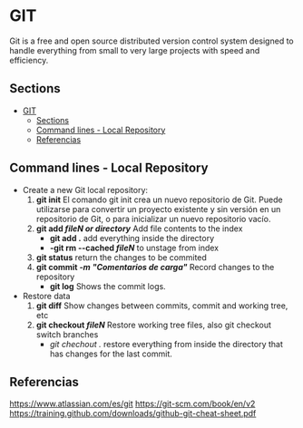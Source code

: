 # GIT
Git is a free and open source distributed version control system designed to handle everything from small to very large projects with speed and efficiency.

## Sections
- [GIT](#git)
  - [Sections](#sections)
  - [Command lines - Local Repository](#command-lines---local-repository)
  - [Referencias](#referencias)
## Command lines - Local Repository
- Create a new Git local repository:
    1. **git init**
        El comando git init crea un nuevo repositorio de Git. Puede utilizarse para convertir un proyecto existente y sin versión en un repositorio de Git, o para inicializar un nuevo repositorio vacío.
    2. **git add _fileN or directory_**
        Add file contents to the index
        - **git add .**   add everything inside the directory
        - **-git rm --cached _fileN_**   to unstage from index
    3. **git status**
        return the changes to be commited
    4. **git commit _-m "Comentarios de carga"_**
        Record changes to the repository
        - **git log**   Shows the commit logs.
- Restore data
    1. **git diff**  Show changes between commits, commit and working tree, etc
    2. **git checkout _fileN_** Restore working tree files, also git checkout switch branches
        - _git chechout ._ restore everything from inside the directory that has changes for the last commit.

## Referencias
<https://www.atlassian.com/es/git>
<https://git-scm.com/book/en/v2>
<https://training.github.com/downloads/github-git-cheat-sheet.pdf>